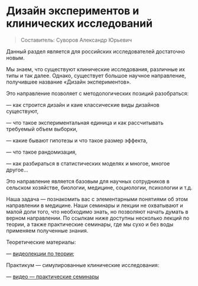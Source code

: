 # Дизайн экспериментов и клинических исследований

> Составитель: Суворов Александр Юрьевич

Данный раздел является для российских исследователей достаточно новым.

Мы знаем, что существуют клинические исследования, различные их типы и так далее. Однако, существует большое научное направление, получившее название «Дизайн экспериментов».

Это направление позволяет с методологических позиций разобраться:

— как строится дизайн и каие классические виды дизайнов существуют,

— что такое экспериментальная единица и как рассчитывать требуемый объем выборки,

— какие бывают гипотезы и что такое размер эффекта,

— что такое рандомизация,

— как разбираться в статистических моделях и многое, многое другое…

Это направление является базовым для научных сотрудников в сельском хозяйстве, биологии, медицине, социологии, психологии и т.д.

Наша задача — познакомить вас с элементарными понятиями об этом направлении в медицине. Наши семинары и лекции не охватывают и малой доли того, что необходимо знать, но позволяют начать думать в верном направлении. По ссылкам ниже доступны несколько лекций по теории, а также практические семинары, где мы сухо и без воды применяем полученные знания.

Теоретические материалы:

— [видеолекции по теории](https://vk.com/video/playlist/-212369550_2);

Практикум — симулированные клинические исследования:

— [видео — практические семинары](https://cacs.ai/ru/education/doe/2_doe_main/)
